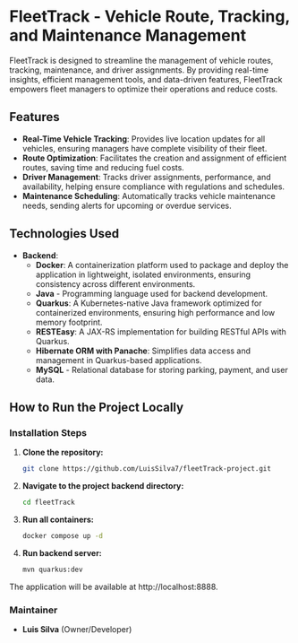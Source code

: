 # FleetTrack - Vehicle Route, Tracking, and Maintenance Management

FleetTrack is designed to streamline the management of vehicle routes, tracking, maintenance, and driver assignments. By providing real-time insights, efficient management tools, and data-driven features, FleetTrack empowers fleet managers to optimize their operations and reduce costs.

## Features

- **Real-Time Vehicle Tracking**: Provides live location updates for all vehicles, ensuring managers have complete visibility of their fleet.
- **Route Optimization**: Facilitates the creation and assignment of efficient routes, saving time and reducing fuel costs.
- **Driver Management**: Tracks driver assignments, performance, and availability, helping ensure compliance with regulations and schedules.
- **Maintenance Scheduling**: Automatically tracks vehicle maintenance needs, sending alerts for upcoming or overdue services.

## Technologies Used

- **Backend**:
  - **Docker**: A containerization platform used to package and deploy the application in lightweight, isolated environments, ensuring consistency across different environments.
  - **Java** - Programming language used for backend development.
  - **Quarkus**: A Kubernetes-native Java framework optimized for containerized environments, ensuring high performance and low memory footprint.
  - **RESTEasy**: A JAX-RS implementation for building RESTful APIs with Quarkus.
  - **Hibernate ORM with Panache**: Simplifies data access and management in Quarkus-based applications.
  - **MySQL** - Relational database for storing parking, payment, and user data.

## How to Run the Project Locally

### Installation Steps

1. **Clone the repository:**

   ```bash
   git clone https://github.com/LuisSilva7/fleetTrack-project.git
   ```

2. **Navigate to the project backend directory:**

   ```bash
   cd fleetTrack
   ```

3. **Run all containers:**

   ```bash
   docker compose up -d
   ```

4. **Run backend server:**

   ```bash
   mvn quarkus:dev
   ```

The application will be available at http://localhost:8888.

### Maintainer

- **Luis Silva** (Owner/Developer)
